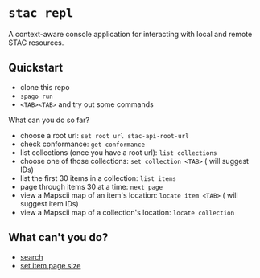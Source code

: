 # `stac repl` #

A context-aware console application for interacting with local and remote STAC resources.

Quickstart
----------

* clone this repo
* `spago run`
* `<TAB><TAB>` and try out some commands

What can you do so far?

* choose a root url: `set root url stac-api-root-url`
* check conformance: `get conformance`
* list collections (once you have a root url): `list collections`
* choose one of those collections: `set collection <TAB>` (<TAB> will suggest IDs)
* list the first 30 items in a collection: `list items`
* page through items 30 at a time: `next page`
* view a Mapscii map of an item's location: `locate item <TAB>` (<TAB> will suggest item IDs)
* view a Mapscii map of a collection's location: `locate collection`

What can't you do?
------------------

* [search](https://github.com/jisantuc/purescript-stac/issues/11)
* [set item page size](https://github.com/jisantuc/purescript-stac/issues/13)
